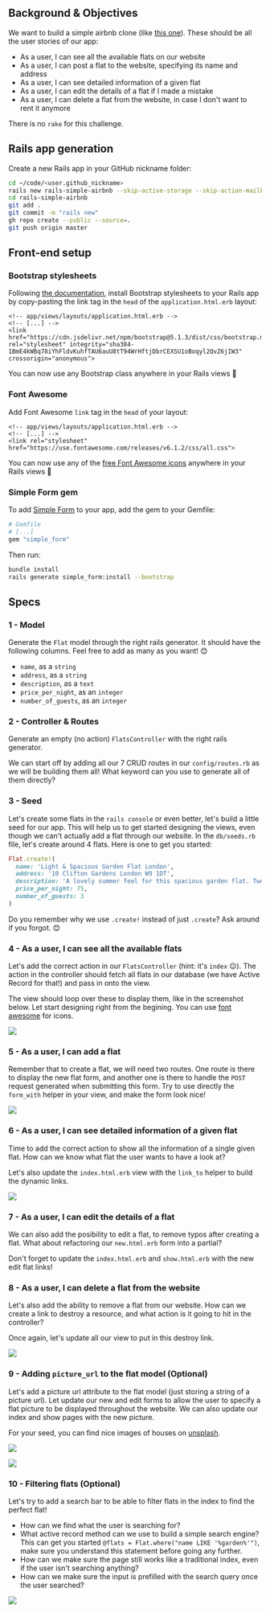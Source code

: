 ## Background & Objectives

We want to build a simple airbnb clone (like [this one](https://rails-simple-airbnb.herokuapp.com)). These should be all the user stories of our app:

- As a user, I can see all the available flats on our website
- As a user, I can post a flat to the website, specifying its name and address
- As a user, I can see detailed information of a given flat
- As a user, I can edit the details of a flat if I made a mistake
- As a user, I can delete a flat from the website, in case I don't want to rent it anymore

There is no `rake` for this challenge.

## Rails app generation

Create a new Rails app in your GitHub nickname folder:

```bash
cd ~/code/<user.github_nickname>
rails new rails-simple-airbnb --skip-active-storage --skip-action-mailbox
cd rails-simple-airbnb
git add .
git commit -m "rails new"
gh repo create --public --source=.
git push origin master
```

## Front-end setup

### Bootstrap stylesheets

Following [the documentation](https://getbootstrap.com/docs/5.1/getting-started/introduction/#css), install Bootstrap stylesheets to your Rails app by copy-pasting the link tag in the `head` of the `application.html.erb` layout:

```erb
<!-- app/views/layouts/application.html.erb -->
<!-- [...] -->
<link href="https://cdn.jsdelivr.net/npm/bootstrap@5.1.3/dist/css/bootstrap.min.css" rel="stylesheet" integrity="sha384-1BmE4kWBq78iYhFldvKuhfTAU6auU8tT94WrHftjDbrCEXSU1oBoqyl2QvZ6jIW3" crossorigin="anonymous">
```

You can now use any Bootstrap class anywhere in your Rails views 🎉

### Font Awesome

Add Font Awesome `link` tag in the `head` of your layout:

```erb
<!-- app/views/layouts/application.html.erb -->
<!-- [...] -->
<link rel="stylesheet" href="https://use.fontawesome.com/releases/v6.1.2/css/all.css">
```

You can now use any of the [free Font Awesome icons](https://fontawesome.com/search?m=free) anywhere in your Rails views 🎉

### Simple Form gem

To add [Simple Form](https://github.com/heartcombo/simple_form) to your app, add the gem to your Gemfile:

```ruby
# Gemfile
# [...]
gem "simple_form"
```

Then run:

```bash
bundle install
rails generate simple_form:install --bootstrap
```

## Specs

### 1 - Model

Generate the `Flat` model through the right rails generator. It should have the following columns. Feel free to add as many as you want! 😊

- `name`, as a `string`
- `address`, as a `string`
- `description`, as a `text`
- `price_per_night`, as an `integer`
- `number_of_guests`, as an `integer`

### 2 - Controller & Routes

Generate an empty (no action) `FlatsController` with the right rails generator.

We can start off by adding all our 7 CRUD routes in our `config/routes.rb` as we will be building them all! What keyword can you use to generate all of them directly?

### 3 - Seed

Let's create some flats in the `rails console` or even better, let's build a little seed for our app. This will help us to get started designing the views, even though we can't actually add a flat through our website. In the `db/seeds.rb` file, let's create around 4 flats. Here is one to get you started:

```ruby
Flat.create!(
  name: 'Light & Spacious Garden Flat London',
  address: '10 Clifton Gardens London W9 1DT',
  description: 'A lovely summer feel for this spacious garden flat. Two double bedrooms, open plan living area, large kitchen and a beautiful conservatory',
  price_per_night: 75,
  number_of_guests: 3
)
```

Do you remember why we use `.create!` instead of just `.create`? Ask around if you forgot. 😊

### 4 - As a user, I can see all the available flats

Let's add the correct action in our `FlatsController` (hint: it's `index` 😉). The action in the controller should fetch all flats in our database (we have Active Record for that!) and pass in onto the view.

The view should loop over these to display them, like in the screenshot below. Let start designing right from the begining. You can use [font awesome](https://fontawesome.com/search?m=free) for icons.

![](https://raw.githubusercontent.com/lewagon/fullstack-images/master/rails/simple-airbnb/index.png)

### 5 - As a user, I can add a flat

Remember that to create a flat, we will need two routes. One route is there to display the new flat form, and another one is there to handle the `POST` request generated when submitting this form. Try to use directly the `form_with` helper in your view, and make the form look nice!

![](https://raw.githubusercontent.com/lewagon/fullstack-images/master/rails/simple-airbnb/index.png)

### 6 - As a user, I can see detailed information of a given flat

Time to add the correct action to show all the information of a single given flat. How can we know what flat the user wants to have a look at?

Let's also update the `index.html.erb` view with the `link_to` helper to build the dynamic links.

![](https://raw.githubusercontent.com/lewagon/fullstack-images/master/rails/simple-airbnb/show.png)

### 7 - As a user, I can edit the details of a flat

We can also add the posibility to edit a flat, to remove typos after creating a flat. What about refactoring our `new.html.erb` form into a partial?

Don't forget to update the `index.html.erb` and `show.html.erb` with the new edit flat links!

### 8 - As a user, I can delete a flat from the website

Let's also add the ability to remove a flat from our website. How can we create a link to destroy a resource, and what action is it going to hit in the controller?

Once again, let's update all our view to put in this destroy link.

![](https://raw.githubusercontent.com/lewagon/fullstack-images/master/rails/simple-airbnb/index_2.png)

### 9 - Adding `picture_url` to the flat model (Optional)

Let's add a picture url attribute to the flat model (just storing a string of a picture url). Let update our new and edit forms to allow the user to specify a flat picture to be displayed throughout the website. We can also update our index and show pages with the new picture.

For your seed, you can find nice images of houses on [unsplash](https://unsplash.com/search/photos/house).

![](https://raw.githubusercontent.com/lewagon/fullstack-images/master/rails/simple-airbnb/show_2.png)

![](https://raw.githubusercontent.com/lewagon/fullstack-images/master/rails/simple-airbnb/index_3.png)

### 10 - Filtering flats (Optional)

Let's try to add a search bar to be able to filter flats in the index to find the perfect flat!

- How can we find what the user is searching for?
- What active record method can we use to build a simple search engine? This can get you started `@flats = Flat.where("name LIKE '%garden%'")`, make sure you understand this statement before going any further.
- How can we make sure the page still works like a traditional index, even if the user isn't searching anything?
- How can we make sure the input is prefilled with the search query once the user searched?

![](https://raw.githubusercontent.com/lewagon/fullstack-images/master/rails/simple-airbnb/index_4.png)

